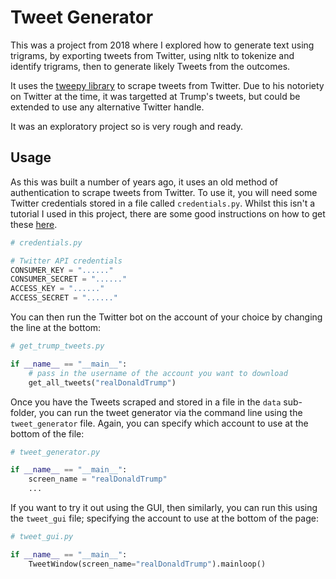 # Tweet Generator

This was a project from 2018 where I explored how to generate text using trigrams, by exporting tweets from Twitter, using nltk to tokenize and identify trigrams, then to generate likely Tweets from the outcomes.

It uses the [tweepy library](https://github.com/tweepy/tweepy) to scrape tweets from Twitter. Due to his notoriety on Twitter at the time, it was targetted at Trump's tweets, but could be extended to use any alternative Twitter handle.

It was an exploratory project so is very rough and ready.

## Usage

As this was built a number of years ago, it uses an old method of authentication to scrape tweets from Twitter. To use it, you will need some Twitter credentials stored in a file called `credentials.py`. Whilst this isn't a tutorial I used in this project, there are some good instructions on how to get these [here](https://realpython.com/twitter-bot-python-tweepy/#creating-twitter-api-authentication-credentials).

```python
# credentials.py

# Twitter API credentials
CONSUMER_KEY = "......"
CONSUMER_SECRET = "......"
ACCESS_KEY = "......"
ACCESS_SECRET = "......"
```

You can then run the Twitter bot on the account of your choice by changing the line at the bottom:

```python
# get_trump_tweets.py

if __name__ == "__main__":
    # pass in the username of the account you want to download
    get_all_tweets("realDonaldTrump")
```

Once you have the Tweets scraped and stored in a file in the `data` sub-folder, you can run the tweet generator via the command line using the `tweet_generator` file. Again, you can specify which account to use at the bottom of the file:

```python
# tweet_generator.py

if __name__ == "__main__":
    screen_name = "realDonaldTrump"
    ...
```

If you want to try it out using the GUI, then similarly, you can run this using the `tweet_gui` file; specifying the account to use at the bottom of the page:

```python
# tweet_gui.py

if __name__ == "__main__":
    TweetWindow(screen_name="realDonaldTrump").mainloop()
```